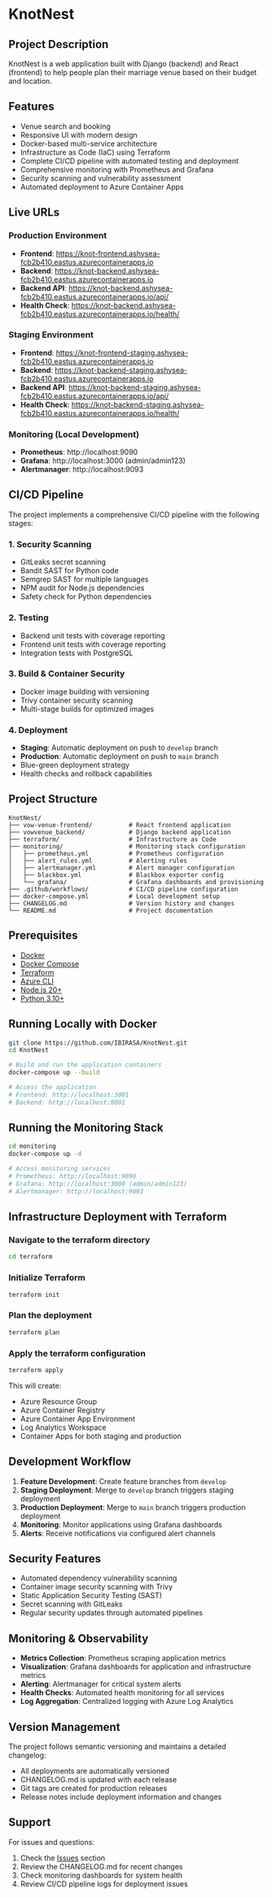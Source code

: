 # KnotNest

## Project Description

KnotNest is a web application built with Django (backend) and React (frontend) to help people plan their marriage venue based on their budget and location.

## Features

- Venue search and booking
- Responsive UI with modern design
- Docker-based multi-service architecture
- Infrastructure as Code (IaC) using Terraform
- Complete CI/CD pipeline with automated testing and deployment
- Comprehensive monitoring with Prometheus and Grafana
- Security scanning and vulnerability assessment
- Automated deployment to Azure Container Apps

## Live URLs

### Production Environment
- **Frontend**: https://knot-frontend.ashysea-fcb2b410.eastus.azurecontainerapps.io
- **Backend**: https://knot-backend.ashysea-fcb2b410.eastus.azurecontainerapps.io
- **Backend API**: https://knot-backend.ashysea-fcb2b410.eastus.azurecontainerapps.io/api/
- **Health Check**: https://knot-backend.ashysea-fcb2b410.eastus.azurecontainerapps.io/health/

### Staging Environment
- **Frontend**: https://knot-frontend-staging.ashysea-fcb2b410.eastus.azurecontainerapps.io
- **Backend**: https://knot-backend-staging.ashysea-fcb2b410.eastus.azurecontainerapps.io
- **Backend API**: https://knot-backend-staging.ashysea-fcb2b410.eastus.azurecontainerapps.io/api/
- **Health Check**: https://knot-backend-staging.ashysea-fcb2b410.eastus.azurecontainerapps.io/health/

### Monitoring (Local Development)
- **Prometheus**: http://localhost:9090
- **Grafana**: http://localhost:3000 (admin/admin123)
- **Alertmanager**: http://localhost:9093

## CI/CD Pipeline

The project implements a comprehensive CI/CD pipeline with the following stages:

### 1. Security Scanning
- GitLeaks secret scanning
- Bandit SAST for Python code
- Semgrep SAST for multiple languages
- NPM audit for Node.js dependencies
- Safety check for Python dependencies

### 2. Testing
- Backend unit tests with coverage reporting
- Frontend unit tests with coverage reporting
- Integration tests with PostgreSQL

### 3. Build & Container Security
- Docker image building with versioning
- Trivy container security scanning
- Multi-stage builds for optimized images

### 4. Deployment
- **Staging**: Automatic deployment on push to `develop` branch
- **Production**: Automatic deployment on push to `main` branch
- Blue-green deployment strategy
- Health checks and rollback capabilities

## Project Structure

```
KnotNest/
├── vow-venue-frontend/          # React frontend application
├── vowvenue_backend/            # Django backend application
├── terraform/                   # Infrastructure as Code
├── monitoring/                  # Monitoring stack configuration
│   ├── prometheus.yml           # Prometheus configuration
│   ├── alert_rules.yml          # Alerting rules
│   ├── alertmanager.yml         # Alert manager configuration
│   ├── blackbox.yml             # Blackbox exporter config
│   └── grafana/                 # Grafana dashboards and provisioning
├── .github/workflows/           # CI/CD pipeline configuration
├── docker-compose.yml           # Local development setup
├── CHANGELOG.md                 # Version history and changes
└── README.md                    # Project documentation
```

## Prerequisites

- [Docker](https://docs.docker.com/get-docker/)
- [Docker Compose](https://docs.docker.com/compose/install/)
- [Terraform](https://developer.hashicorp.com/terraform/install)
- [Azure CLI](https://learn.microsoft.com/en-us/cli/azure/install-azure-cli)
- [Node.js 20+](https://nodejs.org/)
- [Python 3.10+](https://www.python.org/downloads/)

## Running Locally with Docker

```bash
git clone https://github.com/IBIRASA/KnotNest.git
cd KnotNest

# Build and run the application containers
docker-compose up --build

# Access the application
# Frontend: http://localhost:3001
# Backend: http://localhost:8001
```

## Running the Monitoring Stack

```bash
cd monitoring
docker-compose up -d

# Access monitoring services
# Prometheus: http://localhost:9090
# Grafana: http://localhost:3000 (admin/admin123)
# Alertmanager: http://localhost:9093
```

## Infrastructure Deployment with Terraform

### Navigate to the terraform directory
```bash
cd terraform
```

### Initialize Terraform
```bash
terraform init
```

### Plan the deployment
```bash
terraform plan
```

### Apply the terraform configuration
```bash
terraform apply
```

This will create:
- Azure Resource Group
- Azure Container Registry
- Azure Container App Environment
- Log Analytics Workspace
- Container Apps for both staging and production

## Development Workflow

1. **Feature Development**: Create feature branches from `develop`
2. **Staging Deployment**: Merge to `develop` branch triggers staging deployment
3. **Production Deployment**: Merge to `main` branch triggers production deployment
4. **Monitoring**: Monitor applications using Grafana dashboards
5. **Alerts**: Receive notifications via configured alert channels

## Security Features

- Automated dependency vulnerability scanning
- Container image security scanning with Trivy
- Static Application Security Testing (SAST)
- Secret scanning with GitLeaks
- Regular security updates through automated pipelines

## Monitoring & Observability

- **Metrics Collection**: Prometheus scraping application metrics
- **Visualization**: Grafana dashboards for application and infrastructure metrics
- **Alerting**: Alertmanager for critical system alerts
- **Health Checks**: Automated health monitoring for all services
- **Log Aggregation**: Centralized logging with Azure Log Analytics

## Version Management

The project follows semantic versioning and maintains a detailed changelog:
- All deployments are automatically versioned
- CHANGELOG.md is updated with each release
- Git tags are created for production releases
- Release notes include deployment information and changes

## Support

For issues and questions:
1. Check the [Issues](https://github.com/IBIRASA/KnotNest/issues) section
2. Review the CHANGELOG.md for recent changes
3. Check monitoring dashboards for system health
4. Review CI/CD pipeline logs for deployment issues
